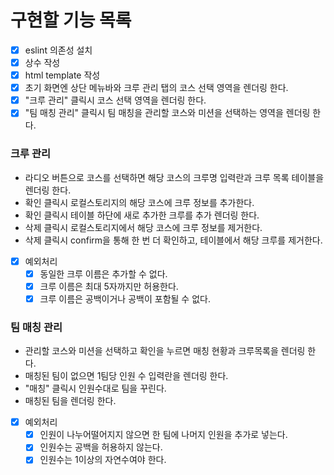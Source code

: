 # 구현할 기능 목록
- [x] eslint 의존성 설치
- [x] 상수 작성
- [x] html template 작성
- [x] 초기 화면엔 상단 메뉴바와 크루 관리 탭의 코스 선택 영역을 렌더링 한다.
- [x] "크루 관리" 클릭시 코스 선택 영역을 렌더링 한다.
- [x] "팀 매칭 관리" 클릭시 팀 매칭을 관리할 코스와 미션을 선택하는 영역을 렌더링 한다.
### 크루 관리 
- 라디오 버튼으로 코스를 선택하면 해당 코스의 크루명 입력란과 크루 목록 테이블을 렌더링 한다.
- 확인 클릭시 로컬스토리지의 해당 코스에 크루 정보를 추가한다.
- 확인 클릭시 테이블 하단에 새로 추가한 크루를 추가 렌더링 한다.
- 삭제 클릭시 로컬스토리지에서 해당 코스에 크루 정보를 제거한다.
- 삭제 클릭시 confirm을 통해 한 번 더 확인하고, 테이블에서 해당 크루를 제거한다.
- [x] 예외처리
    - [x] 동일한 크루 이름은 추가할 수 없다.
    - [x] 크루 이름은 최대 5자까지만 허용한다.
    - [x] 크루 이름은 공백이거나 공백이 포함될 수 없다.

### 팀 매칭 관리
- 관리할 코스와 미션을 선택하고 확인을 누르면 매칭 현황과 크루목록을 렌더링 한다.
- 매칭된 팀이 없으면 1팀당 인원 수 입력란을 렌더링 한다.
- "매칭" 클릭시 인원수대로 팀을 꾸린다.
- 매칭된 팀을 렌더링 한다.
- [x] 예외처리
    - [x] 인원이 나누어떨어지지 않으면 한 팀에 나머지 인원을 추가로 넣는다.
    - [x] 인원수는 공백을 허용하지 않는다.
    - [x] 인원수는 1이상의 자연수여야 한다.
